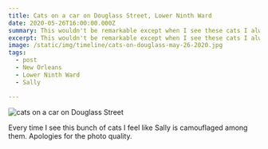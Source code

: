 ```yaml
---
title: Cats on a car on Douglass Street, Lower Ninth Ward
date: 2020-05-26T16:00:00.000Z
summary: This wouldn't be remarkable except when I see these cats I always look for Sally.
excerpt: This wouldn't be remarkable except when I see these cats I always look for Sally.
image: /static/img/timeline/cats-on-douglass-may-26-2020.jpg
tags:
  - post 
  - New Orleans
  - Lower Ninth Ward
  - Sally

---
```


![cats on a car on Douglass Street](/static/img/timeline/cats-on-douglass-may-26-2020.jpg "cats on a car on Douglass Street")

Every time I see this bunch of cats I feel like Sally is camouflaged among them. Apologies for the photo quality.